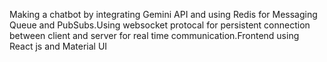 Making a chatbot by integrating Gemini API and using Redis for Messaging Queue and PubSubs.Using websocket protocal for persistent connection between client and server for real time communication.Frontend using React js and Material UI
